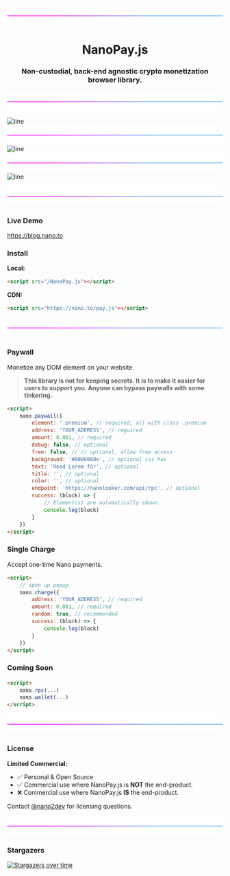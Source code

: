 ![line](https://github.com/fwd/n2/raw/master/.github/line.png)

<h1 align="center">NanoPay.js</h1>

<h3 align="center">Non-custodial, back-end agnostic crypto monetization browser library.</h3>

![line](https://github.com/fwd/n2/raw/master/.github/line.png)

![line](https://github.com/fwd/nano-pay/raw/master/img/splash.png)
![line](https://github.com/fwd/n2/raw/master/.github/line.png)
![line](https://github.com/fwd/nano-pay/raw/master/img/splash2.png)
![line](https://github.com/fwd/n2/raw/master/.github/line.png)
![line](https://github.com/fwd/nano-pay/raw/master/img/splash3.png)

![line](https://github.com/fwd/n2/raw/master/.github/line.png)

### Live Demo

<a target="_blank" href="https://blog.nano.to">https://blog.nano.to</a>

### Install

**Local:**
```html
<script src="/NanoPay.js"></script>
```

**CDN:**
```html
<script src="https://nano.to/pay.js"></script>
```

![line](https://github.com/fwd/n2/raw/master/.github/line.png)

### Paywall

Monetize any DOM element on your website.

> **This library is not for keeping secrets. It is to make it easier for users to support you. Anyone can bypass paywalls with some tinkering.**

```html
<script>
    nano.paywall({ 
        element: '.premium', // required, all with class .premium
        address: 'YOUR_ADDRESS', // required
        amount: 0.001, // required
        debug: false, // optional
        free: false, // // optional, allow free access
        background: '#000000de', // optional css hex
        text: 'Read Lorem for', // optional
        title: '', // optional
        color: '', // optional
        endpoint: 'https://nanolooker.com/api/rpc', // optional
        success: (block) => {
            // Element(s) are automatically shown.
            console.log(block)
        }
    })
</script>
```

### Single Charge

Accept one-time Nano payments.

```html
<script>
    // open up popup
    nano.charge({ 
        address: 'YOUR_ADDRESS', // required
        amount: 0.001, // required
        random: true, // recommended
        success: (block) => {
            console.log(block)
        }
    })
</script>
```

### Coming Soon

```html
<script>
    nano.rpc(...)
    nano.wallet(...)
</script>
```

![line](https://github.com/fwd/n2/raw/master/.github/line.png)

### License

**Limited Commercial:**

- ✅ Personal & Open Source
- ✅ Commercial use where NanoPay.js is **NOT** the end-product.
- ❌ Commercial use where NanoPay.js **IS** the end-product.

Contact [@nano2dev](mailto:support@nano.to) for licensing questions.

![line](https://github.com/fwd/n2/raw/master/.github/line.png)

### Stargazers

[![Stargazers over time](https://starchart.cc/fwd/nano-pay.svg)](https://github.com/fwd/nano-pay)
